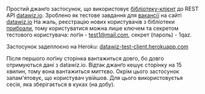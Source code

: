 Простий джанґо застосунок, що використовує [бібліотеку-клієнт](https://github.com/datawizio/pythonAPI) до REST API [datawiz.io](http://datawiz.io).
Зроблено як тестове завдання для [вакансії](https://datawiz.io/uk/jobs-catalog/back-end-developer/) на сайті [datawiz.io](datawiz.io)
На жаль, реєстрацію нових користувачів з бібліотеки [прибрали](https://github.com/datawizio/pythonAPI/commit/036c64d1199d6e489581259ff6c3cd4870ce503c#diff-789ce4d4d7f3daa6c4344478eebebe00), тому користуватися можна лише ключем та секретом тестового користувача: лоґін - test1@mail.com, секрет
(пароль) - 1qaz.

Застосунок задеплоєно на Heroku: [datawiz-test-client.herokuapp.com](https://datawiz-test-client.herokuapp.com/)

Після першого лоґіну сторінка вантажиться довго, бо довго отримуються дані з datawiz.io. Відтак джанґо кешує сторінку на 15 хвилин, тому вона вантажиться миттєво.
Окрім цього застосунок запам'ятовує, що користувач увійшов. Для цього використовуєтья сесія, яка зберігається в куках (на добу).